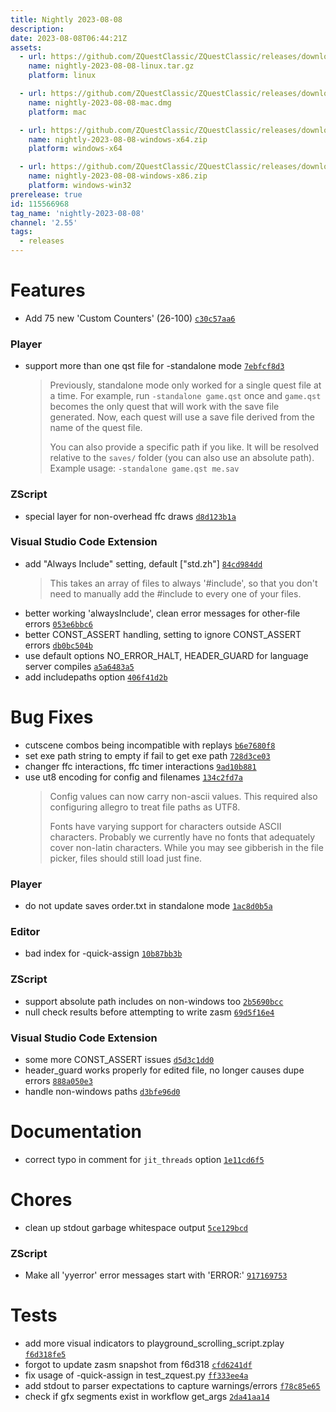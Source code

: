 ```yaml
---
title: Nightly 2023-08-08
description: 
date: 2023-08-08T06:44:21Z
assets: 
  - url: https://github.com/ZQuestClassic/ZQuestClassic/releases/download/nightly-2023-08-08/nightly-2023-08-08-linux.tar.gz
    name: nightly-2023-08-08-linux.tar.gz
    platform: linux

  - url: https://github.com/ZQuestClassic/ZQuestClassic/releases/download/nightly-2023-08-08/nightly-2023-08-08-mac.dmg
    name: nightly-2023-08-08-mac.dmg
    platform: mac

  - url: https://github.com/ZQuestClassic/ZQuestClassic/releases/download/nightly-2023-08-08/nightly-2023-08-08-windows-x64.zip
    name: nightly-2023-08-08-windows-x64.zip
    platform: windows-x64

  - url: https://github.com/ZQuestClassic/ZQuestClassic/releases/download/nightly-2023-08-08/nightly-2023-08-08-windows-x86.zip
    name: nightly-2023-08-08-windows-x86.zip
    platform: windows-win32
prerelease: true
id: 115566968
tag_name: 'nightly-2023-08-08'
channel: '2.55'
tags:
  - releases
---
```


# Features

- Add 75 new 'Custom Counters' (26-100) [`c30c57aa6`](https://github.com/ArmageddonGames/ZQuestClassic/commit/c30c57aa660646ecb522f61b09863bac0751fd99)

### Player

- support more than one qst file for -standalone mode [`7ebfcf8d3`](https://github.com/ArmageddonGames/ZQuestClassic/commit/7ebfcf8d3e9b0b53c7b1bc73ad318af925941cd8)
   &nbsp;
   >Previously, standalone mode only worked for a single quest file at a time. For example, run `-standalone game.qst` once and `game.qst` becomes the only quest that will work with the save file generated. Now, each quest will use a save file derived from the name of the quest file.  
   >
   >You can also provide a specific path if you like. It will be resolved relative to the `saves/` folder (you can also use an absolute path). Example usage: `-standalone game.qst me.sav` 
   >

### ZScript

- special layer for non-overhead ffc draws [`d8d123b1a`](https://github.com/ArmageddonGames/ZQuestClassic/commit/d8d123b1a1088a50c0cbdaa2cf4f2b1142b73171)

### Visual Studio Code Extension

- add "Always Include" setting, default ["std.zh"] [`84cd984dd`](https://github.com/ArmageddonGames/ZQuestClassic/commit/84cd984dd339df75775524c16dc8c00c17593786)
   &nbsp;
   >This takes an array of files to always '#include', so that you don't need to manually add the #include to every one of your files. 
   >
- better working 'alwaysInclude', clean error messages for other-file errors [`053e6bbc6`](https://github.com/ArmageddonGames/ZQuestClassic/commit/053e6bbc69b68b8dd15761f5237ee7cdc822274a)
- better CONST_ASSERT handling, setting to ignore CONST_ASSERT errors [`db0bc504b`](https://github.com/ArmageddonGames/ZQuestClassic/commit/db0bc504bc143caba37db7f26b5eb7dcc25e137b)
- use default options NO_ERROR_HALT, HEADER_GUARD for language server compiles [`a5a6483a5`](https://github.com/ArmageddonGames/ZQuestClassic/commit/a5a6483a53cb19575c947c81ffe73179503fdf4b)
- add includepaths option [`406f41d2b`](https://github.com/ArmageddonGames/ZQuestClassic/commit/406f41d2b0675abfda76ce110f2f4ff8a1316bed)

# Bug Fixes

- cutscene combos being incompatible with replays [`b6e7680f8`](https://github.com/ArmageddonGames/ZQuestClassic/commit/b6e7680f84ca8d8c359c6873ebb0bac9198c79d8)
- set exe path string to empty if fail to get exe path [`728d3ce03`](https://github.com/ArmageddonGames/ZQuestClassic/commit/728d3ce0340597bf149a7cc0627e20ffef351bcc)
- changer ffc interactions, ffc timer interactions [`9ad10b881`](https://github.com/ArmageddonGames/ZQuestClassic/commit/9ad10b881eb2dec72eba74a9b13255765b21ea8b)
- use ut8 encoding for config and filenames [`134c2fd7a`](https://github.com/ArmageddonGames/ZQuestClassic/commit/134c2fd7af4d70c857f8026cd942e84b7a8bb5cd)
   &nbsp;
   >Config values can now carry non-ascii values. This required also configuring allegro to treat file paths as UTF8.  
   >
   >Fonts have varying support for characters outside ASCII characters. Probably we currently have no fonts that adequately cover non-latin characters. While you may see gibberish in the file picker, files should still load just fine. 
   >

### Player

- do not update saves order.txt in standalone mode [`1ac8d0b5a`](https://github.com/ArmageddonGames/ZQuestClassic/commit/1ac8d0b5a3b3760cb37c0a50bb9e687a7ee979ac)

### Editor

- bad index for -quick-assign [`10b87bb3b`](https://github.com/ArmageddonGames/ZQuestClassic/commit/10b87bb3b5072c35741758b0806ca974166fe881)

### ZScript

- support absolute path includes on non-windows too [`2b5690bcc`](https://github.com/ArmageddonGames/ZQuestClassic/commit/2b5690bcc3b79ec9cfffed23beb50bfda2ac0e7f)
- null check results before attempting to write zasm [`69d5f16e4`](https://github.com/ArmageddonGames/ZQuestClassic/commit/69d5f16e4dc9fc7551a73457231fecca30a1a97c)

### Visual Studio Code Extension

- some more CONST_ASSERT issues [`d5d3c1dd0`](https://github.com/ArmageddonGames/ZQuestClassic/commit/d5d3c1dd0bc135b460df095d348ab4ce82c1de7d)
- header_guard works properly for edited file, no longer causes dupe errors [`888a050e3`](https://github.com/ArmageddonGames/ZQuestClassic/commit/888a050e3b8e1568359df4b421b50efe48f32a56)
- handle non-windows paths [`d3bfe96d0`](https://github.com/ArmageddonGames/ZQuestClassic/commit/d3bfe96d0fef10757aa7946a422b63b556c2e1c0)

# Documentation

- correct typo in comment for `jit_threads` option [`1e11cd6f5`](https://github.com/ArmageddonGames/ZQuestClassic/commit/1e11cd6f57fa95ddfb85c7fbbd9b31353579c80c)

# Chores

- clean up stdout garbage whitespace output [`5ce129bcd`](https://github.com/ArmageddonGames/ZQuestClassic/commit/5ce129bcd5602dca05b48db225be5d11dffebba7)

### ZScript

- Make all 'yyerror' error messages start with 'ERROR:' [`917169753`](https://github.com/ArmageddonGames/ZQuestClassic/commit/9171697539017a33499ef63aa1e924aad88d7948)

# Tests

- add more visual indicators to playground_scrolling_script.zplay [`f6d318fe5`](https://github.com/ArmageddonGames/ZQuestClassic/commit/f6d318fe5a32b5dafd4190022f433025d56f136b)
- forgot to update zasm snapshot from f6d318 [`cfd6241df`](https://github.com/ArmageddonGames/ZQuestClassic/commit/cfd6241df9c81f27db00d895799687c5b964bdbf)
- fix usage of -quick-assign in test_zquest.py [`ff333ee4a`](https://github.com/ArmageddonGames/ZQuestClassic/commit/ff333ee4a67a5453f261f8032bed0b0e15403525)
- add stdout to parser expectations to capture warnings/errors [`f78c85e65`](https://github.com/ArmageddonGames/ZQuestClassic/commit/f78c85e6585ce048b88c831a050a31c6e0c44f5d)
- check if gfx segments exist in workflow get_args [`2da41aa14`](https://github.com/ArmageddonGames/ZQuestClassic/commit/2da41aa1416298cd92337daf79e340af1f529369)
